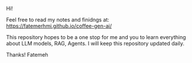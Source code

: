 Hi! 

Feel free to read my notes and finidngs at: https://fatemerhmi.github.io/coffee-gen-ai/

This repository hopes to be a one stop for me and you to learn everything about LLM models, RAG, Agents. I will keep this repository updated daily. 

Thanks!
Fatemeh